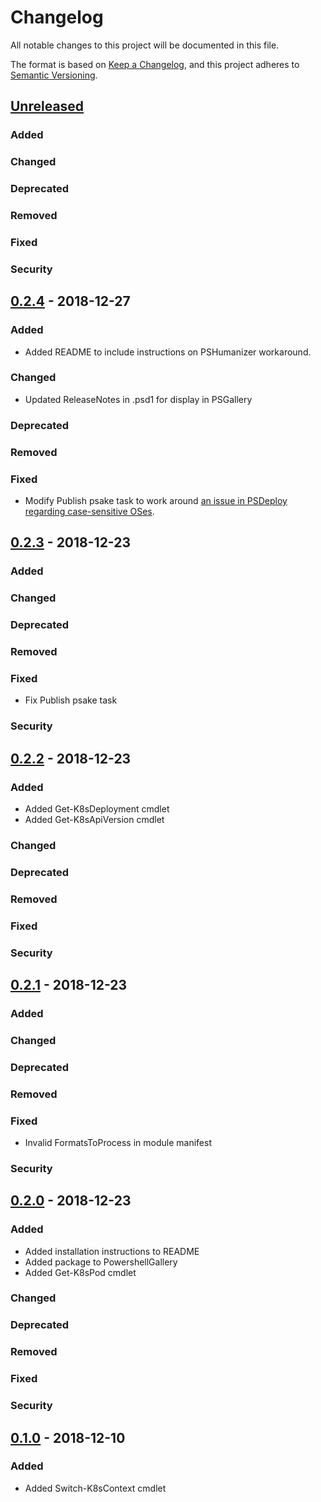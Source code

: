 # Changelog
All notable changes to this project will be documented in this file.

The format is based on [Keep a Changelog](https://keepachangelog.com/en/1.0.0/),
and this project adheres to [Semantic Versioning](https://semver.org/spec/v2.0.0.html).

## [Unreleased]
### Added

### Changed

### Deprecated

### Removed

### Fixed

### Security

## [0.2.4] - 2018-12-27
### Added
- Added README to include instructions on PSHumanizer workaround.

### Changed
- Updated ReleaseNotes in .psd1 for display in PSGallery

### Deprecated

### Removed

### Fixed
- Modify Publish psake task to work around [an issue in PSDeploy regarding case-sensitive OSes](https://github.com/RamblingCookieMonster/PSDeploy/issues/119).

## [0.2.3] - 2018-12-23
### Added

### Changed

### Deprecated

### Removed

### Fixed
- Fix Publish psake task

### Security

## [0.2.2] - 2018-12-23
### Added
- Added Get-K8sDeployment cmdlet
- Added Get-K8sApiVersion cmdlet

### Changed

### Deprecated

### Removed

### Fixed

### Security

## [0.2.1] - 2018-12-23
### Added

### Changed

### Deprecated

### Removed

### Fixed
- Invalid FormatsToProcess in module manifest

### Security

## [0.2.0] - 2018-12-23
### Added
- Added installation instructions to README
- Added package to PowershellGallery
- Added Get-K8sPod cmdlet

### Changed

### Deprecated

### Removed

### Fixed

### Security

## [0.1.0] - 2018-12-10
### Added
- Added Switch-K8sContext cmdlet

[Unreleased]: https://gitlab.com/dwsr/powerkube/compare/0.2.4...master
[0.1.0]: https://gitlab.com/dwsr/powerkube/tree/0.1.0
[0.2.0]: https://gitlab.com/dwsr/powerkube/tree/0.2.0
[0.2.1]: https://gitlab.com/dwsr/powerkube/tree/0.2.1
[0.2.2]: https://gitlab.com/dwsr/powerkube/tree/0.2.2
[0.2.3]: https://gitlab.com/dwsr/powerkube/tree/0.2.3
[0.2.4]: https://gitlab.com/dwsr/powerkube/tree/0.2.3